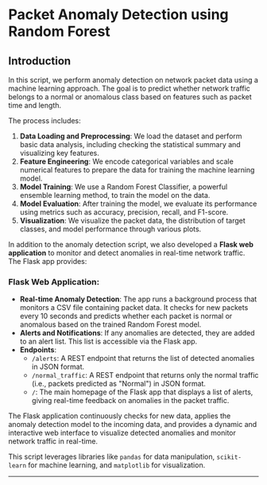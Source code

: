 # Packet Anomaly Detection using Random Forest

## Introduction

In this script, we perform anomaly detection on network packet data using a machine learning approach. The goal is to predict whether network traffic belongs to a normal or anomalous class based on features such as packet time and length.

The process includes:

1. **Data Loading and Preprocessing**: We load the dataset and perform basic data analysis, including checking the statistical summary and visualizing key features.
2. **Feature Engineering**: We encode categorical variables and scale numerical features to prepare the data for training the machine learning model.
3. **Model Training**: We use a Random Forest Classifier, a powerful ensemble learning method, to train the model on the data.
4. **Model Evaluation**: After training the model, we evaluate its performance using metrics such as accuracy, precision, recall, and F1-score.
5. **Visualization**: We visualize the packet data, the distribution of target classes, and model performance through various plots.

In addition to the anomaly detection script, we also developed a **Flask web application** to monitor and detect anomalies in real-time network traffic. The Flask app provides:

### Flask Web Application:
- **Real-time Anomaly Detection**: The app runs a background process that monitors a CSV file containing packet data. It checks for new packets every 10 seconds and predicts whether each packet is normal or anomalous based on the trained Random Forest model.
- **Alerts and Notifications**: If any anomalies are detected, they are added to an alert list. This list is accessible via the Flask app.
- **Endpoints**:
  - `/alerts`: A REST endpoint that returns the list of detected anomalies in JSON format.
  - `/normal_traffic`: A REST endpoint that returns only the normal traffic (i.e., packets predicted as "Normal") in JSON format.
  - `/`: The main homepage of the Flask app that displays a list of alerts, giving real-time feedback on anomalies in the packet traffic.

The Flask application continuously checks for new data, applies the anomaly detection model to the incoming data, and provides a dynamic and interactive web interface to visualize detected anomalies and monitor network traffic in real-time.

This script leverages libraries like `pandas` for data manipulation, `scikit-learn` for machine learning, and `matplotlib` for visualization.

---
